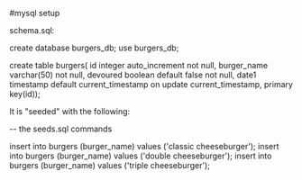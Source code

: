 #mysql setup

schema.sql:

create database burgers_db;
use burgers_db;

create table burgers(
id integer auto_increment not null,
burger_name varchar(50) not null,
devoured boolean default false not null,
date1 timestamp  default current_timestamp on update current_timestamp,
primary key(id));

It is "seeded" with the following:

-- the seeds.sql commands 

insert into burgers (burger_name) values ('classic cheeseburger');
insert into burgers (burger_name) values ('double cheeseburger');
insert into burgers (burger_name) values ('triple cheeseburger');
